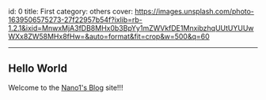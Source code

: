 id: 0
title: First
category: others
cover: https://images.unsplash.com/photo-1639506575273-27f22957b54f?ixlib=rb-1.2.1&ixid=MnwxMjA3fDB8MHx0b3BpYy1mZWVkfDE1MnxibzhqUUtUYUUwWXx8ZW58MHx8fHw=&auto=format&fit=crop&w=500&q=60

-------------------------------------

## Hello World

Welcome to the [Nano1's Blog](/) site!!!
